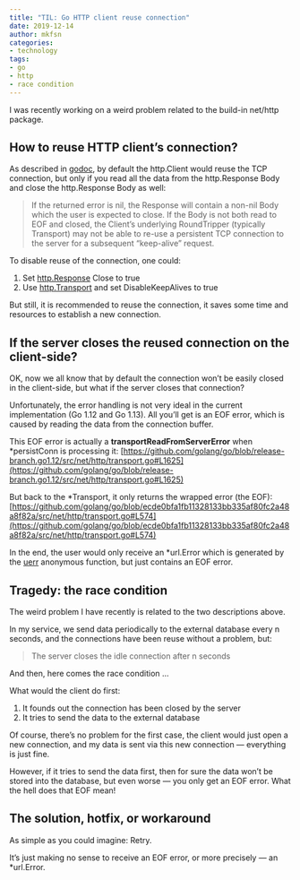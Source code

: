 ```yaml
---
title: "TIL: Go HTTP client reuse connection"
date: 2019-12-14
author: mkfsn
categories:
- technology
tags:
- go
- http
- race condition
---
```


I was recently working on a weird problem related to the build-in net/http package.

<!-- more -->

## How to reuse HTTP client’s connection?


As described in [godoc](https://godoc.org/net/http#Client.Do), by default the http.Client would reuse the TCP connection,
but only if you read all the data from the http.Response Body and close the http.Response Body as well:

> If the returned error is nil, the Response will contain a non-nil Body which the user is expected to close.
> If the Body is not both read to EOF and closed, the Client’s underlying RoundTripper (typically Transport) may not
> be able to re-use a persistent TCP connection to the server for a subsequent “keep-alive” request.

To disable reuse of the connection, one could:
1. Set [http.Response](https://godoc.org/net/http#Request) Close to true
2. Use [http.Transport](https://godoc.org/net/http#Transport) and set DisableKeepAlives to true

But still, it is recommended to reuse the connection, it saves some time and resources to establish a new connection.

## If the server closes the reused connection on the client-side?

OK, now we all know that by default the connection won’t be easily closed in the client-side,
but what if the server closes that connection?

Unfortunately, the error handling is not very ideal in the current implementation (Go 1.12 and Go 1.13).
All you’ll get is an EOF error, which is caused by reading the data from the connection buffer.

This EOF error is actually a **transportReadFromServerError** when *persistConn is processing it:
[https://github.com/golang/go/blob/release-branch.go1.12/src/net/http/transport.go#L1625](https://github.com/golang/go/blob/release-branch.go1.12/src/net/http/transport.go#L1625)

But back to the *Transport, it only returns the wrapped error (the EOF):
[https://github.com/golang/go/blob/ecde0bfa1fb11328133bb335af80fc2a48a8f82a/src/net/http/transport.go#L574](https://github.com/golang/go/blob/ecde0bfa1fb11328133bb335af80fc2a48a8f82a/src/net/http/transport.go#L574)

In the end, the user would only receive an *url.Error which is generated by the
[uerr](https://github.com/golang/go/blob/ecde0bfa1fb11328133bb335af80fc2a48a8f82a/src/net/http/client.go#L588)
anonymous function, but just contains an EOF error.

## Tragedy: the race condition

The weird problem I have recently is related to the two descriptions above.

In my service, we send data periodically to the external database every n seconds,
and the connections have been reuse without a problem, but:

> The server closes the idle connection after n seconds

And then, here comes the race condition …

What would the client do first:
1. It founds out the connection has been closed by the server
2. It tries to send the data to the external database

Of course, there’s no problem for the first case, the client would just open a new connection,
and my data is sent via this new connection — everything is just fine.

However, if it tries to send the data first, then for sure the data won’t be stored into the database,
but even worse — you only get an EOF error. What the hell does that EOF mean!

## The solution, hotfix, or workaround

As simple as you could imagine: Retry.

It’s just making no sense to receive an EOF error, or more precisely — an *url.Error.